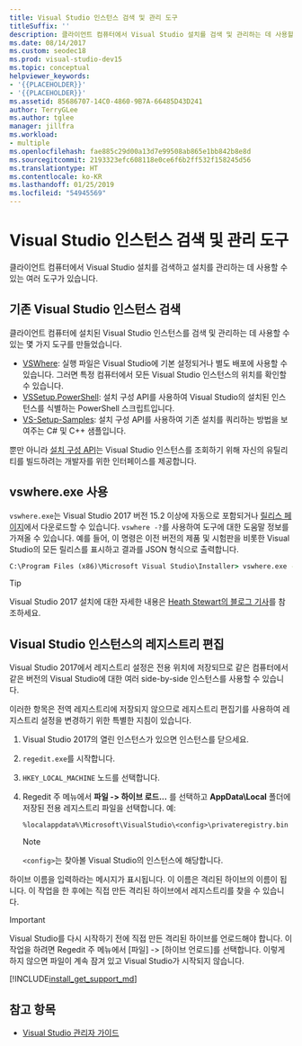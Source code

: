 ```yaml
---
title: Visual Studio 인스턴스 검색 및 관리 도구
titleSuffix: ''
description: 클라이언트 컴퓨터에서 Visual Studio 설치를 검색 및 관리하는 데 사용할 수 있는 도구에 대해 알아봅니다.
ms.date: 08/14/2017
ms.custom: seodec18
ms.prod: visual-studio-dev15
ms.topic: conceptual
helpviewer_keywords:
- '{{PLACEHOLDER}}'
- '{{PLACEHOLDER}}'
ms.assetid: 85686707-14C0-4860-9B7A-66485D43D241
author: TerryGLee
ms.author: tglee
manager: jillfra
ms.workload:
- multiple
ms.openlocfilehash: fae885c29d00a13d7e99508ab865e1bb842b8e8d
ms.sourcegitcommit: 2193323efc608118e0ce6f6b2ff532f158245d56
ms.translationtype: HT
ms.contentlocale: ko-KR
ms.lasthandoff: 01/25/2019
ms.locfileid: "54945569"
---
```

# <a name="tools-for-detecting-and-managing-visual-studio-instances"></a>Visual Studio 인스턴스 검색 및 관리 도구

클라이언트 컴퓨터에서 Visual Studio 설치를 검색하고 설치를 관리하는 데 사용할 수 있는 여러 도구가 있습니다.

## <a name="detecting-existing-visual-studio-instances"></a>기존 Visual Studio 인스턴스 검색

클라이언트 컴퓨터에 설치된 Visual Studio 인스턴스를 검색 및 관리하는 데 사용할 수 있는 몇 가지 도구를 만들었습니다.

* [VSWhere](https://github.com/microsoft/vswhere): 실행 파일은 Visual Studio에 기본 설정되거나 별도 배포에 사용할 수 있습니다. 그러면 특정 컴퓨터에서 모든 Visual Studio 인스턴스의 위치를 확인할 수 있습니다.
* [VSSetup.PowerShell](https://github.com/microsoft/vssetup.powershell): 설치 구성 API를 사용하여 Visual Studio의 설치된 인스턴스를 식별하는 PowerShell 스크립트입니다.
* [VS-Setup-Samples](https://github.com/microsoft/vs-setup-samples): 설치 구성 API를 사용하여 기존 설치를 쿼리하는 방법을 보여주는 C# 및 C++ 샘플입니다.

뿐만 아니라 [설치 구성 API](<xref:Microsoft.VisualStudio.Setup.Configuration>)는 Visual Studio 인스턴스를 조회하기 위해 자신의 유틸리티를 빌드하려는 개발자를 위한 인터페이스를 제공합니다.

## <a name="using-vswhereexe"></a>vswhere.exe 사용

`vswhere.exe`는 Visual Studio 2017 버전 15.2 이상에 자동으로 포함되거나 [릴리스 페이지](https://github.com/Microsoft/vswhere/releases)에서 다운로드할 수 있습니다. `vswhere -?`를 사용하여 도구에 대한 도움말 정보를 가져올 수 있습니다. 예를 들어, 이 명령은 이전 버전의 제품 및 시험판을 비롯한 Visual Studio의 모든 릴리스를 표시하고 결과를 JSON 형식으로 출력합니다.

```cmd
C:\Program Files (x86)\Microsoft Visual Studio\Installer> vswhere.exe -legacy -prerelease -format json
```

>[!TIP]
>Visual Studio 2017 설치에 대한 자세한 내용은 [Heath Stewart의 블로그 기사](https://blogs.msdn.microsoft.com/heaths/tag/vs2017/)를 참조하세요.

## <a name="editing-the-registry-for-a-visual-studio-instance"></a>Visual Studio 인스턴스의 레지스트리 편집

Visual Studio 2017에서 레지스트리 설정은 전용 위치에 저장되므로 같은 컴퓨터에서 같은 버전의 Visual Studio에 대한 여러 side-by-side 인스턴스를 사용할 수 있습니다.

이러한 항목은 전역 레지스트리에 저장되지 않으므로 레지스트리 편집기를 사용하여 레지스트리 설정을 변경하기 위한 특별한 지침이 있습니다.

1. Visual Studio 2017의 열린 인스턴스가 있으면 인스턴스를 닫으세요.
2. `regedit.exe`를 시작합니다.
3. `HKEY_LOCAL_MACHINE` 노드를 선택합니다.
4. Regedit 주 메뉴에서 **파일 -> 하이브 로드...** 를 선택하고 **AppData\Local** 폴더에 저장된 전용 레지스트리 파일을 선택합니다. 예:
   ```
   %localappdata%\Microsoft\VisualStudio\<config>\privateregistry.bin
   ```

   > [!NOTE]
   > `<config>`는 찾아볼 Visual Studio의 인스턴스에 해당합니다.

하이브 이름을 입력하라는 메시지가 표시됩니다. 이 이름은 격리된 하이브의 이름이 됩니다. 이 작업을 한 후에는 직접 만든 격리된 하이브에서 레지스트리를 찾을 수 있습니다.

> [!IMPORTANT]
> Visual Studio를 다시 시작하기 전에 직접 만든 격리된 하이브를 언로드해야 합니다. 이 작업을 하려면 Regedit 주 메뉴에서 [파일] -> [하이브 언로드]를 선택합니다. 이렇게 하지 않으면 파일이 계속 잠겨 있고 Visual Studio가 시작되지 않습니다.

[!INCLUDE[install_get_support_md](includes/install_get_support_md.md)]

## <a name="see-also"></a>참고 항목

* [Visual Studio 관리자 가이드](visual-studio-administrator-guide.md)
